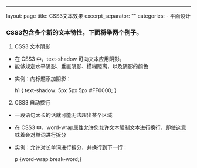 ---
layout: page
title: CSS3文本效果
excerpt_separator: "<!--more-->"
categories:
        - 平面设计
### CSS3包含多个新的文本特性，下面将举两个例子。
1. CSS3 文本阴影
- 在 CSS3 中，text-shadow 可向文本应用阴影。
- 能够规定水平阴影、垂直阴影、模糊距离，以及阴影的颜色
<!--more-->
- 实例：向标题添加阴影：
  
  h1
  {
  text-shadow: 5px 5px 5px #FF0000;
  }
2. CSS3 自动换行
- 一段语句太长的话就可能无法超出某个区域
- 在 CSS3 中，word-wrap属性允许您允许文本强制文本进行换行，即使这意味着会对单词进行拆分
- 实例：允许对长单词进行拆分，并换行到下一行：

  p {word-wrap:break-word;}
